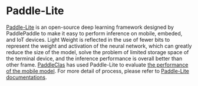 # Paddle-Lite

[Paddle-Lite](https://github.com/PaddlePaddle/Paddle-Lite) is an open-source deep learning framework designed by PaddlePaddle to make it easy to perform inference on mobile, embeded, and IoT devices.
Light Weight is reflected in the use of fewer bits to represent the weight and activation of the neural network,
which can greatly reduce the size of the model,
solve the problem of limited storage space of the terminal device,
and the inference performance is overall better than other frame.
[PaddleClas](https://github.com/PaddlePaddle/PaddleClas) has used Paddle-Lite to evaluate [the performance of the mobile model](../models/Mobile.md).
For more detail of process, please refer to [Paddle-Lite documentations](https://paddle-lite.readthedocs.io/zh/latest/).
